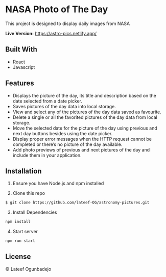 # NASA Photo of The Day

This project is designed to display daily images from NASA

**Live Version:** https://astro-pics.netlify.app/

## Built With

- [React](https://reactjs.org)
- Javascript

## Features

- Displays the picture of the day, its title and description based on the date selected from a date picker.
- Saves pictures of the day data into local storage.
- View and select any of the pictures of the day data saved as favourite.
- Delete a single or all the favorited pictures of the day data from local storage.
- Move the selected date for the picture of the day using previous and next day
  buttons besides using the date picker.
- Display proper error messages when the HTTP request cannot be completed or there’s
  no picture of the day available.
- Add photo previews of previous and next pictures of the day and include them in your
  application.

## Installation

1. Ensure you have Node.js and npm installed

2. Clone this repo

```bash
$ git clone https://github.com/lateef-OG/astronomy-pictures.git
```

3. Install Dependencies

```bash
npm install
```

4. Start server

```bash
npm run start
```

## License

&copy; Lateef Ogunbadejo